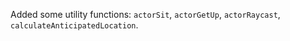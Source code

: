 Added some utility functions: `actorSit`, `actorGetUp`, `actorRaycast`, `calculateAnticipatedLocation`.
